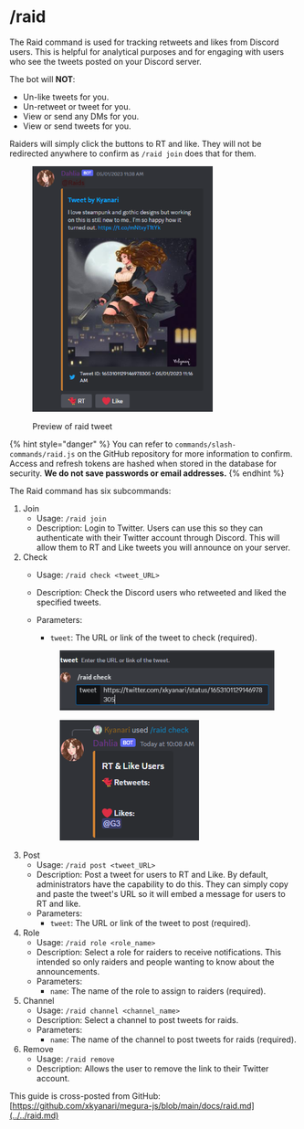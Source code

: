 # /raid

The Raid command is used for tracking retweets and likes from Discord users. This is helpful for analytical purposes and for engaging with users who see the tweets posted on your Discord server.

The bot will **NOT**:

* Un-like tweets for you.
* Un-retweet or tweet for you.
* View or send any DMs for you.
* View or send tweets for you.

Raiders will simply click the buttons to RT and like. They will not be redirected anywhere to confirm as `/raid join` does that for them.

<figure><img src="../../.gitbook/assets/Screenshot 2023-05-04 100208.png" alt="Preview of raid tweet" width="316"><figcaption><p>Preview of raid tweet</p></figcaption></figure>

{% hint style="danger" %}
You can refer to `commands/slash-commands/raid.js` on the GitHub repository for more information to confirm. Access and refresh tokens are hashed when stored in the database for security. **We do not save passwords or email addresses.**
{% endhint %}

The Raid command has six subcommands:

1. Join
   * Usage: `/raid join`
   * Description: Login to Twitter. Users can use this so they can authenticate with their Twitter account through Discord. This will allow them to RT and Like tweets you will announce on your server.
2. Check
   * Usage: `/raid check <tweet_URL>`
   * Description: Check the Discord users who retweeted and liked the specified tweets.
   *   Parameters:

       * `tweet`: The URL or link of the tweet to check (required).



       <figure><img src="../../.gitbook/assets/image (3).png" alt=""><figcaption></figcaption></figure>

       <figure><img src="../../.gitbook/assets/image (1).png" alt=""><figcaption></figcaption></figure>
3. Post
   * Usage: `/raid post <tweet_URL>`
   * Description: Post a tweet for users to RT and Like. By default, administrators have the capability to do this. They can simply copy and paste the tweet's URL so it will embed a message for users to RT and like.
   * Parameters:
     * `tweet`: The URL or link of the tweet to post (required).
4. Role
   * Usage: `/raid role <role_name>`
   * Description: Select a role for raiders to receive notifications. This intended so only raiders and people wanting to know about the announcements.
   * Parameters:
     * `name`: The name of the role to assign to raiders (required).
5. Channel
   * Usage: `/raid channel <channel_name>`
   * Description: Select a channel to post tweets for raids.
   * Parameters:
     * `name`: The name of the channel to post tweets for raids (required).
6. Remove
   * Usage: `/raid remove`
   * Description: Allows the user to remove the link to their Twitter account.

This guide is cross-posted from GitHub: [https://github.com/xkyanari/megura-js/blob/main/docs/raid.md](../../raid.md)

